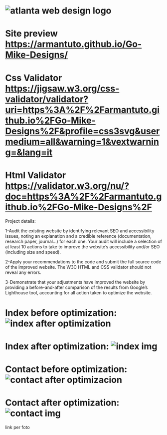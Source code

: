 # ![atlanta web design logo](https://github.com/armantuto/Go-Mike-Designs/assets/120113174/3b1b535a-703b-4853-9988-9155bec8b302)

# Site preview https://armantuto.github.io/Go-Mike-Designs/
# Css Validator https://jigsaw.w3.org/css-validator/validator?uri=https%3A%2F%2Farmantuto.github.io%2FGo-Mike-Designs%2F&profile=css3svg&usermedium=all&warning=1&vextwarning=&lang=it
# Html Validator https://validator.w3.org/nu/?doc=https%3A%2F%2Farmantuto.github.io%2FGo-Mike-Designs%2F

Project details:

1-Audit the existing website by identifying relevant SEO and accessibility issues, noting an explanation and a credible reference (documentation, research paper, journal…) for each one. Your audit will include a selection of at least 10 actions to take to improve the website’s accessibility and/or SEO (including size and speed).

2-Apply your recommendations to the code and submit the full source code of the improved website. The W3C HTML and CSS validator should not reveal any errors. 

3-Demonstrate that your adjustments have improved the website by providing a before-and-after comparison of the results from Google’s Lighthouse tool, accounting for all action taken to optimize the website.

# Index before optimization: ![index after optimization](https://github.com/armantuto/Go-Mike-Designs/assets/120113174/4329a161-df19-44b4-bef8-907c4f6ab8f1)

# Index after optimization: ![index img](https://github.com/armantuto/Go-Mike-Designs/assets/120113174/ac8ce1e0-c2b5-4ce9-aff4-6c81488aa9e3)

# Contact before optimization: ![contact after optimizacion](https://github.com/armantuto/Go-Mike-Designs/assets/120113174/0e7f6b6b-3eed-40ec-aed8-4812bd1e0876)

# Contact after optimization: ![contact img](https://github.com/armantuto/Go-Mike-Designs/assets/120113174/d392fbb3-1890-40d6-aae9-1570c2b6cb46)


<a src="![contact img](https://github.com/armantuto/Go-Mike-Designs/assets/120113174/d392fbb3-1890-40d6-aae9-1570c2b6cb46)
"> link per foto <a/>




